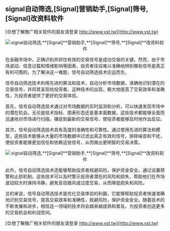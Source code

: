 ## **signal自动筛选,**[Signal]**营销助手,**[Signal]**筛号,**[Signal]**改资料软件**

[😍想了解推广相关软件的朋友请登录 http://www.vst.tw](http://www.vst.tw)

 <center><img src="https://vst.tw/MP4/tuiguang/png/8.png" alt="signal自动筛选,**[Signal]**营销助手,**[Signal]**筛号,**[Signal]**改资料软件"></center>

在金融市场中，正确识别并抓住有效的交易信号是成功交易的关键。然而，由于市场波动、信息过载和情绪影响等因素，投资者往往难以准确地辨别哪些信号是真正有利可图的。为了解决这一难题，信号自动筛选技术应运而生。

信号自动筛选技术利用先进的算法和技术，自动分析市场数据，准确地识别潜在的交易信号，并将其呈现给投资者。这种技术的出现，极大地提高了交易效率和准确性，为投资者提供了更好的交易体验。

首先，信号自动筛选技术通过对市场数据的实时监测和分析，可以快速发现市场中的潜在机会。无论是技术指标、图表形态还是基本面数据，这些技术都能够全面而迅速地对市场进行扫描，捕捉到最新的交易信号，使投资者能够及时地作出反应。

其次，信号自动筛选技术具有高度的准确性和可靠性。通过使用先进的算法和模型，这些技术能够从大量的市场数据中过滤出真正有效的信号，排除噪音和干扰，使投资者能够更加信任和依赖这些信号，从而做出更明智的交易决策。

 <center><img src="https://vst.tw/MP4/tuiguang/png/4.png" alt="signal自动筛选,**[Signal]**营销助手,**[Signal]**筛号,**[Signal]**改资料软件"></center>

此外，信号自动筛选技术还能够帮助投资者规避风险，保护资金安全。通过设置预警和止损机制，这些技术可以及时警示投资者潜在的风险和损失，帮助他们在市场波动较大时保持冷静，避免盲目跟风或过度交易，从而降低损失和风险。

总的来说，信号自动筛选技术是优化交易体验的利器，它能够帮助投资者快速准确地识别交易信号，提高交易效率和准确性，规避风险，保护资金安全。随着技术的不断发展和进步，相信这一领域的技术将会越来越成熟和普及，为投资者创造更多的交易机会和利润空间。

[😍想了解推广相关软件的朋友请登录 http://www.vst.tw](http://www.vst.tw)



